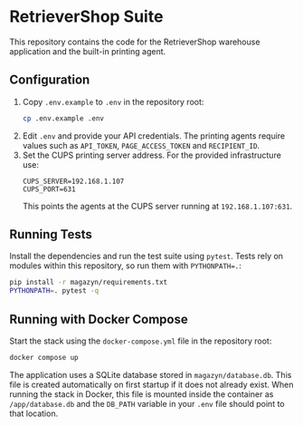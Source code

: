 # RetrieverShop Suite

This repository contains the code for the RetrieverShop warehouse application and the built-in printing agent.

## Configuration

1. Copy `.env.example` to `.env` in the repository root:
   ```bash
   cp .env.example .env
   ```
2. Edit `.env` and provide your API credentials. The printing agents require values such as `API_TOKEN`, `PAGE_ACCESS_TOKEN` and `RECIPIENT_ID`.
3. Set the CUPS printing server address. For the provided infrastructure use:
   ```env
   CUPS_SERVER=192.168.1.107
   CUPS_PORT=631
   ```
   This points the agents at the CUPS server running at `192.168.1.107:631`.

## Running Tests

Install the dependencies and run the test suite using `pytest`. Tests rely on
modules within this repository, so run them with `PYTHONPATH=.`:
```bash
pip install -r magazyn/requirements.txt
PYTHONPATH=. pytest -q
```

## Running with Docker Compose

Start the stack using the `docker-compose.yml` file in the repository root:

```bash
docker compose up
```

The application uses a SQLite database stored in `magazyn/database.db`. This
file is created automatically on first startup if it does not already exist.
When running the stack in Docker, this file is mounted inside the container as
`/app/database.db` and the `DB_PATH` variable in your `.env` file should point
to that location.
